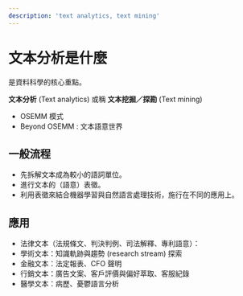 ```yaml
---
description: 'text analytics, text mining'
---
```


# 文本分析是什麼

是資料科學的核心重點。

**文本分析** \(Text analytics\) 或稱 **文本挖掘／探勘** \(Text mining\)

* OSEMM 模式
* Beyond OSEMM : 文本語意世界

## 一般流程

* 先拆解文本成為較小的語詞單位。
* 進行文本的（語意）表徵。
* 利用表徵來結合機器學習與自然語言處理技術，施行在不同的應用上。

## 應用

* 法律文本（法規條文、判決判例、司法解釋、專利語意）：
* 學術文本：知識軌跡與趨勢 \(research stream\) 探索
* 金融文本：法定報表、CFO 聲明
* 行銷文本：廣告文案、客戶評價與偏好萃取、客服紀錄
* 醫學文本：病歷、憂鬱語言分析

## 

